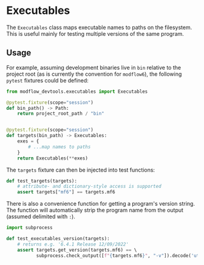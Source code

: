 # Executables

The `Executables` class maps executable names to paths on the filesystem. This is useful mainly for testing multiple versions of the same program.

## Usage

For example, assuming development binaries live in `bin` relative to the project root (as is currently the convention for `modflow6`), the following `pytest` fixtures could be defined:

```python
from modflow_devtools.executables import Executables

@pytest.fixture(scope="session")
def bin_path() -> Path:
    return project_root_path / "bin"


@pytest.fixture(scope="session")
def targets(bin_path) -> Executables:
    exes = {
        # ...map names to paths
    }
    return Executables(**exes)
```

The `targets` fixture can then be injected into test functions:

```python
def test_targets(targets):
    # attribute- and dictionary-style access is supported
    assert targets["mf6"] == targets.mf6
```

There is also a convenience function for getting a program's version string. The function will automatically strip the program name from the output (assumed delimited with `:`).

```python
import subprocess

def test_executables_version(targets):
    # returns e.g. '6.4.1 Release 12/09/2022'
    assert targets.get_version(targets.mf6) == \  
           subprocess.check_output([f"{targets.mf6}", "-v"]).decode('utf-8').strip().split(":")[1].strip()
```
